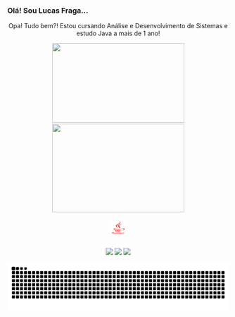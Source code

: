 ### Olá! Sou Lucas Fraga...
<p align="center">Opa! Tudo bem?! Estou cursando Análise e Desenvolvimento de Sistemas e estudo Java a mais de 1 ano!</p>
<div align="center">
  <a href="https://github.com/frglucas">
  <img height="180em" width="300em" src="https://github-readme-stats.vercel.app/api?username=frglucas&show_icons=true&theme=dark&include_all_commits=true&count_private=true"/>
  <img height="200em" width="300em"  src="https://github-readme-stats.vercel.app/api/top-langs/?username=frglucas&layout=compact&langs_count=7&theme=dark"/>
</div>

<div align="center" style="display: inline_block"><br>
  <img align="center" alt="Rafa-Js" height="30" width="40" src="https://raw.githubusercontent.com/devicons/devicon/master/icons/java/java-plain.svg">
</div>

 <div align="center" style="display: inline_block"> <br>
  
  <a href="https://www.instagram.com/fraga_lucas01/" target="_blank"><img src="https://img.shields.io/badge/-Instagram-%23E4405F?style=for-the-badge&logo=instagram&logoColor=white" target="_blank"></a> 
  <a href = "mailto:lucas291201@gmail.com"><img src="https://img.shields.io/badge/-Gmail-%23333?style=for-the-badge&logo=gmail&logoColor=white" target="_blank"></a>
  <a href="https://www.linkedin.com/in/lucas-fraga-21a62b20b/" target="_blank"><img src="https://img.shields.io/badge/-LinkedIn-%230077B5?style=for-the-badge&logo=linkedin&logoColor=white" target="_blank"></a> 
 
   ![Snake animation](https://github.com/frglucas/frglucas/blob/output/github-contribution-grid-snake.svg)
</div>

